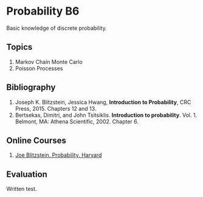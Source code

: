 # Probability B6
Basic knowledge of discrete probability.

## Topics
1.	Markov Chain Monte Carlo
2.	Poisson Processes

## Bibliography
1. Joseph K. Blitzstein, Jessica Hwang, **Introduction to Probability**, CRC Press, 2015.  Chapters 12 and 13.
2. Bertsekas, Dimitri, and John Tsitsiklis. **Introduction to probability**. Vol. 1. Belmont, MA: Athena Scientific, 2002. Chapter 6.

## Online Courses
1. [Joe Blitzstein. Probability. Harvard](https://projects.iq.harvard.edu/stat110)

## Evaluation
Written test.